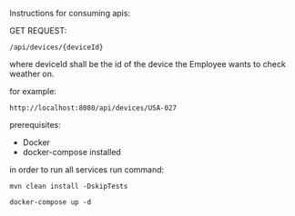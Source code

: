 Instructions for consuming apis:

GET REQUEST:
```
/api/devices/{deviceId}
```

where deviceId shall be the id of the device the Employee wants to check weather on.

for example:
```
http://localhost:8080/api/devices/USA-027
```

prerequisites:
* Docker
* docker-compose installed

in order to run all services run command:
```
mvn clean install -DskipTests
```

```
docker-compose up -d
```


